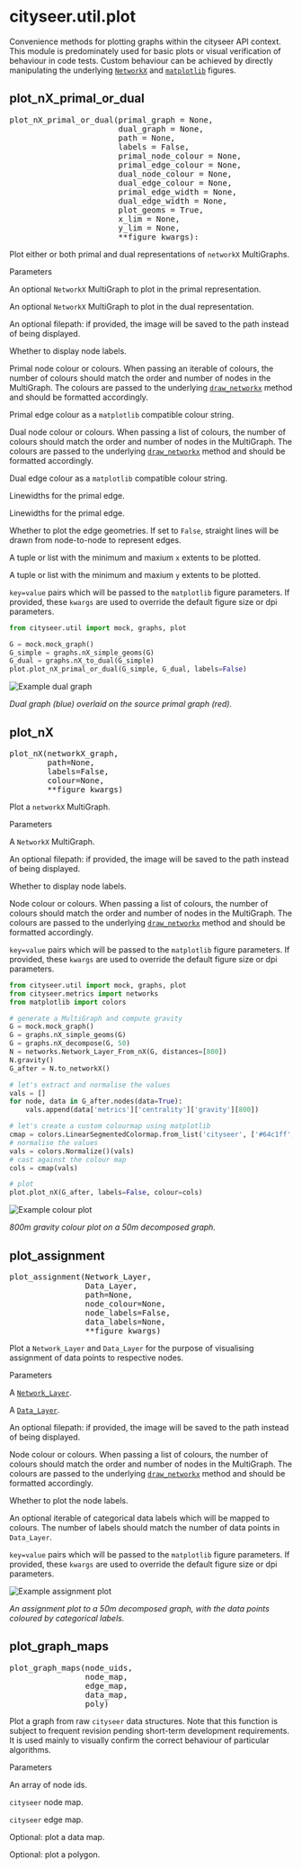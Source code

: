 ---
---

# cityseer.util.plot

Convenience methods for plotting graphs within the cityseer API context. This module is predominately used for basic plots or visual verification of behaviour in code tests. Custom behaviour can be achieved by directly manipulating the underlying [`NetworkX`](https://networkx.github.io) and [`matplotlib`](https://matplotlib.org) figures.

## plot_nX_primal_or_dual

<FuncSignature>
<pre>
plot_nX_primal_or_dual(primal_graph = None,
                       dual_graph = None,
                       path = None,
                       labels = False,
                       primal_node_colour = None,
                       primal_edge_colour = None,
                       dual_node_colour = None,
                       dual_edge_colour = None,
                       primal_edge_width = None,
                       dual_edge_width = None,
                       plot_geoms = True,
                       x_lim = None,
                       y_lim = None,
                       **figure_kwargs):
</pre>
</FuncSignature>

Plot either or both primal and dual representations of `networkX` MultiGraphs.

<FuncHeading>Parameters</FuncHeading>

<FuncElement name="primal_graph" type="nx.MultiGraph">

An optional `NetworkX` MultiGraph to plot in the primal representation.

</FuncElement>

<FuncElement name="dual_graph" type="nx.MultiGraph">

An optional `NetworkX` MultiGraph to plot in the dual representation.

</FuncElement>

<FuncElement name="path" type="str">

An optional filepath: if provided, the image will be saved to the path instead of being displayed.

</FuncElement>

<FuncElement name="labels" type="bool">

Whether to display node labels.

</FuncElement>

<FuncElement name="primal_node_colour" type="str, list, tuple, np.ndarray">

Primal node colour or colours. When passing an iterable of colours, the number of colours should match the order and number of nodes in the MultiGraph. The colours are passed to the underlying [`draw_networkx`](https://networkx.github.io/documentation/networkx-1.10/reference/generated/networkx.drawing.nx_pylab.draw_networkx.html#draw-networkx) method and should be formatted accordingly.

</FuncElement>

<FuncElement name="primal_edge_colour" type="str">

Primal edge colour as a `matplotlib` compatible colour string.

</FuncElement>

<FuncElement name="dual_node_colour" type="str, list, tuple, np.ndarray">

Dual node colour or colours. When passing a list of colours, the number of colours should match the order and number of nodes in the MultiGraph. The colours are passed to the underlying [`draw_networkx`](https://networkx.github.io/documentation/networkx-1.10/reference/generated/networkx.drawing.nx_pylab.draw_networkx.html#draw-networkx) method and should be formatted accordingly.

</FuncElement>

<FuncElement name="dual_edge_colour" type="str">

Dual edge colour as a `matplotlib` compatible colour string.

</FuncElement>

<FuncElement name="primal_edge_width" type="int, float">

Linewidths for the primal edge.

</FuncElement>

<FuncElement name="dual_edge_width" type="int, float">

Linewidths for the primal edge.

</FuncElement>

<FuncElement name="plot_geoms" type="bool">

Whether to plot the edge geometries. If set to `False`, straight lines will be drawn from node-to-node to represent edges.

</FuncElement>

<FuncElement name="x_lim" type="tuple, list">

A tuple or list with the minimum and maxium `x` extents to be plotted.

</FuncElement>

<FuncElement name="y_lim" type="tuple, list">

A tuple or list with the minimum and maxium `y` extents to be plotted.

</FuncElement>

<FuncElement name="figure_kwargs" type="key=value pairs">

`key=value` pairs which will be passed to the `matplotlib` figure parameters. If provided, these `kwargs` are used to override the default figure size or dpi parameters.

</FuncElement>

```python
from cityseer.util import mock, graphs, plot

G = mock.mock_graph()
G_simple = graphs.nX_simple_geoms(G)
G_dual = graphs.nX_to_dual(G_simple)
plot.plot_nX_primal_or_dual(G_simple, G_dual, labels=False)
```

<img src="../../images/plots/graph_dual.png" alt="Example dual graph" class="centre" style="max-height:450px;">

_Dual graph (blue) overlaid on the source primal graph (red)._

## plot_nX

<FuncSignature>
<pre>
plot_nX(networkX_graph,
        path=None,
        labels=False,
        colour=None,
        **figure_kwargs)
</pre>
</FuncSignature>

Plot a `networkX` MultiGraph.

<FuncHeading>Parameters</FuncHeading>
<FuncElement name="networkX_graph" type="nx.MultiGraph">

A `NetworkX` MultiGraph.

</FuncElement>

<FuncElement name="path" type="str">

An optional filepath: if provided, the image will be saved to the path instead of being displayed.

</FuncElement>

<FuncElement name="labels" type="bool">

Whether to display node labels.

</FuncElement>

<FuncElement name="colour" type="str, list, tuple, np.ndarray">

Node colour or colours. When passing a list of colours, the number of colours should match the order and number of nodes in the MultiGraph. The colours are passed to the underlying [`draw_networkx`](https://networkx.github.io/documentation/networkx-1.10/reference/generated/networkx.drawing.nx_pylab.draw_networkx.html#draw-networkx) method and should be formatted accordingly.

</FuncElement>

<FuncElement name="figure_kwargs" type="key=value pairs">

`key=value` pairs which will be passed to the `matplotlib` figure parameters. If provided, these `kwargs` are used to override the default figure size or dpi parameters.

</FuncElement>

```python
from cityseer.util import mock, graphs, plot
from cityseer.metrics import networks
from matplotlib import colors

# generate a MultiGraph and compute gravity
G = mock.mock_graph()
G = graphs.nX_simple_geoms(G)
G = graphs.nX_decompose(G, 50)
N = networks.Network_Layer_From_nX(G, distances=[800])
N.gravity()
G_after = N.to_networkX()

# let's extract and normalise the values
vals = []
for node, data in G_after.nodes(data=True):
    vals.append(data['metrics']['centrality']['gravity'][800])

# let's create a custom colourmap using matplotlib
cmap = colors.LinearSegmentedColormap.from_list('cityseer', ['#64c1ff', '#d32f2f'])
# normalise the values
vals = colors.Normalize()(vals)
# cast against the colour map
cols = cmap(vals)

# plot
plot.plot_nX(G_after, labels=False, colour=cols)
```

<img src="../../images/plots/graph_colour.png" alt="Example colour plot" class="centre" style="max-height:450px;">

_$800m$ gravity colour plot on a $50m$ decomposed graph._

## plot_assignment

<FuncSignature>
<pre>
plot_assignment(Network_Layer,
                Data_Layer,
                path=None,
                node_colour=None,
                node_labels=False,
                data_labels=None,
                **figure_kwargs)
</pre>
</FuncSignature>

Plot a `Network_Layer` and `Data_Layer` for the purpose of visualising assignment of data points to respective nodes.

<FuncHeading>Parameters</FuncHeading>
<FuncElement name="Network_Layer" type="networks.Network_Layer">

A [`Network_Layer`](/metrics/networks.html#network-layer).

</FuncElement>

<FuncElement name="Data_Layer" type="layers.Data_Layer">

A [`Data_Layer`](/metrics/layers.html#data-layer).

</FuncElement>

<FuncElement name="path" type="str">

An optional filepath: if provided, the image will be saved to the path instead of being displayed.

</FuncElement>

<FuncElement name="node_colour" type="str, list, tuple, np.ndarray">

Node colour or colours. When passing a list of colours, the number of colours should match the order and number of nodes in the MultiGraph. The colours are passed to the underlying [`draw_networkx`](https://networkx.github.io/documentation/networkx-1.10/reference/generated/networkx.drawing.nx_pylab.draw_networkx.html#draw-networkx) method and should be formatted accordingly.

</FuncElement>

<FuncElement name="node_labels" type="bool">

Whether to plot the node labels.

</FuncElement>

<FuncElement name="data_labels" type="list, tuple, np.ndarray">

An optional iterable of categorical data labels which will be mapped to colours. The number of labels should match the number of data points in `Data_Layer`.

</FuncElement>

<FuncElement name="figure_kwargs" type="key=value pairs">

`key=value` pairs which will be passed to the `matplotlib` figure parameters. If provided, these `kwargs` are used to override the default figure size or dpi parameters.

</FuncElement>

<img src="../../images/plots/assignment_plot.png" alt="Example assignment plot" class="centre" style="max-height:450px;">

_An assignment plot to a $50m$ decomposed graph, with the data points coloured by categorical labels._

## plot_graph_maps <Chip text="unstable" :important="true"/>

<FuncSignature>
<pre>
plot_graph_maps(node_uids,
                node_map,
                edge_map,
                data_map,
                poly)
</pre>
</FuncSignature>

Plot a graph from raw `cityseer` data structures. Note that this function is subject to frequent revision pending short-term development requirements. It is used mainly to visually confirm the correct behaviour of particular algorithms.

<FuncHeading>Parameters</FuncHeading>
<FuncElement name="node_uids" type="[list, tuple, np.ndarray]">

An array of node ids.

</FuncElement>

<FuncElement name="node_map" type="np.ndarray">

`cityseer` node map.

</FuncElement>

<FuncElement name="edge_map" type="np.ndarray">

`cityseer` edge map.

</FuncElement>

<FuncElement name="data_map" type="np.ndarray">

Optional: plot a data map.

</FuncElement>

<FuncElement name="poly" type="shapely.geometry.Polygon">

Optional: plot a polygon.

</FuncElement>

